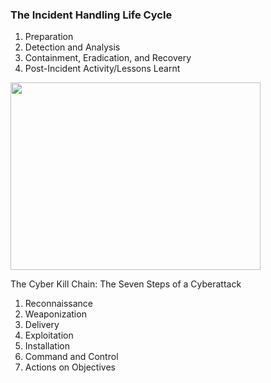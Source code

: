 <h3> The Incident Handling Life Cycle</h3>

<ol>
   <li> Preparation </li>
   <li> Detection and Analysis </li>
   <li> Containment, Eradication, and Recovery    </li>
   <li> Post-Incident Activity/Lessons Learnt   </li>
</ol>

<img src="https://github.com/Nisha318/Nisha318.github.io/blob/main/images/incident%20response%20lifecycle.png" width="400" height="300">

The Cyber Kill Chain: The Seven Steps of a Cyberattack
<ol>
   <li> Reconnaissance </li>
   <li> Weaponization</li>
   <li> Delivery  </li>
   <li> Exploitation   </li>
   <li> Installation   </li>
   <li> Command and Control   </li>
   <li> Actions on Objectives   </li>
</ol>
